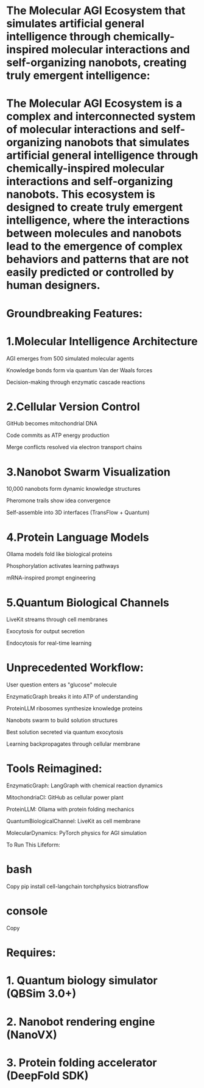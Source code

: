 # The Molecular AGI Ecosystem that simulates artificial general intelligence through chemically-inspired molecular interactions and self-organizing nanobots, creating truly emergent intelligence:

# The Molecular AGI Ecosystem is a complex and interconnected system of molecular interactions and self-organizing nanobots that simulates artificial general intelligence through chemically-inspired molecular interactions and self-organizing nanobots. This ecosystem is designed to create truly emergent intelligence, where the interactions between molecules and nanobots lead to the emergence of complex behaviors and patterns that are not easily predicted or controlled by human designers.

# Groundbreaking Features:

# 1.Molecular Intelligence Architecture

AGI emerges from 500 simulated molecular agents

Knowledge bonds form via quantum Van der Waals forces

Decision-making through enzymatic cascade reactions

# 2.Cellular Version Control

GitHub becomes mitochondrial DNA

Code commits as ATP energy production

Merge conflicts resolved via electron transport chains

# 3.Nanobot Swarm Visualization

10,000 nanobots form dynamic knowledge structures

Pheromone trails show idea convergence

Self-assemble into 3D interfaces (TransFlow + Quantum)

# 4.Protein Language Models

Ollama models fold like biological proteins

Phosphorylation activates learning pathways

mRNA-inspired prompt engineering

# 5.Quantum Biological Channels

LiveKit streams through cell membranes

Exocytosis for output secretion

Endocytosis for real-time learning

# Unprecedented Workflow:

User question enters as "glucose" molecule

EnzymaticGraph breaks it into ATP of understanding

ProteinLLM ribosomes synthesize knowledge proteins

Nanobots swarm to build solution structures

Best solution secreted via quantum exocytosis

Learning backpropagates through cellular membrane

# Tools Reimagined:

EnzymaticGraph: LangGraph with chemical reaction dynamics

MitochondriaCI: GitHub as cellular power plant

ProteinLLM: Ollama with protein folding mechanics

QuantumBiologicalChannel: LiveKit as cell membrane

MolecularDynamics: PyTorch physics for AGI simulation

To Run This Lifeform:

# bash
Copy
pip install cell-langchain torchphysics biotransflow
# console
Copy
# Requires:
# 1. Quantum biology simulator (QBSim 3.0+)
# 2. Nanobot rendering engine (NanoVX)
# 3. Protein folding accelerator (DeepFold SDK)